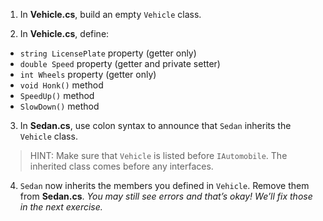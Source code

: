 1. In **Vehicle.cs**, build an empty `Vehicle` class.

2. In **Vehicle.cs**, define:

- `string LicensePlate` property (getter only)
- `double Speed` property (getter and private setter)
- `int Wheels` property (getter only)
- `void Honk()` method
- `SpeedUp()` method
- `SlowDown()` method

3. In **Sedan.cs**, use colon syntax to announce that `Sedan` inherits the `Vehicle` class.
    
> HINT: Make sure that `Vehicle` is listed before `IAutomobile`. The inherited class comes before any interfaces.

4. `Sedan` now inherits the members you defined in `Vehicle`. Remove them from **Sedan.cs**. *You may still see errors and that’s okay! We’ll fix those in the next exercise.*